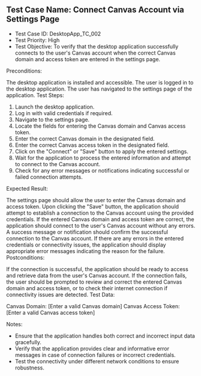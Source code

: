 ## Test Case Name: Connect Canvas Account via Settings Page
- Test Case ID: DesktopApp_TC_002
- Test Priority: High
- Test Objective: To verify that the desktop application successfully connects to the user's Canvas account when the correct Canvas domain and access token are entered in the settings page.

Preconditions:

The desktop application is installed and accessible.
The user is logged in to the desktop application.
The user has navigated to the settings page of the application.
Test Steps:

1. Launch the desktop application.
2. Log in with valid credentials if required.
3. Navigate to the settings page.
4. Locate the fields for entering the Canvas domain and Canvas access token.
5. Enter the correct Canvas domain in the designated field.
6. Enter the correct Canvas access token in the designated field.
7. Click on the "Connect" or "Save" button to apply the entered settings.
8. Wait for the application to process the entered information and attempt to connect to the Canvas account.
9. Check for any error messages or notifications indicating successful or failed connection attempts.

Expected Result:

The settings page should allow the user to enter the Canvas domain and access token.
Upon clicking the "Save" button, the application should attempt to establish a connection to the Canvas account using the provided credentials.
If the entered Canvas domain and access token are correct, the application should connect to the user's Canvas account without any errors.
A success message or notification should confirm the successful connection to the Canvas account.
If there are any errors in the entered credentials or connectivity issues, the application should display appropriate error messages indicating the reason for the failure.
Postconditions:

If the connection is successful, the application should be ready to access and retrieve data from the user's Canvas account.
If the connection fails, the user should be prompted to review and correct the entered Canvas domain and access token, or to check their internet connection if connectivity issues are detected.
Test Data:

Canvas Domain: [Enter a valid Canvas domain]
Canvas Access Token: [Enter a valid Canvas access token]

Notes:
- Ensure that the application handles both correct and incorrect input data gracefully.
- Verify that the application provides clear and informative error messages in case of connection failures or incorrect credentials.
- Test the connectivity under different network conditions to ensure robustness.
